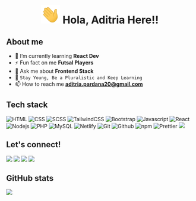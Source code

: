 <h1 align="center" >
    <img src="https://raw.githubusercontent.com/ABSphreak/ABSphreak/master/gifs/Hi.gif" height="50" style='!important; object-fit:contain'> 
    Hola, Aditria Here!!
</h1>

<!--
**pardana/pardana** is a ✨ _special_ ✨ repository because its `README.md` (this file) appears on your GitHub profile.

Here are some ideas to get you started:
- 🔭 I’m currently working on ...
- 🌱 I’m currently learning ...
- 👯 I’m looking to collaborate on ...
- 🤔 I’m looking for help with ...
- 💬 Ask me about ...
- 📫 How to reach me: ...
- 😄 Pronouns: ...
- ⚡ Fun fact: ...
-->

## About me
- 🌱 I’m currently learning **React Dev**
- ⚡ Fun fact on me **Futsal Players**
- 💬 Ask me about **Frontend Stack**
- 👋 `Stay Young, Be a Pluralistic and Keep Learning`
- 📫 How to reach me **aditria.pardana20@gmail.com**

## Tech stack
<p>
    <img alt="HTML" src="https://img.shields.io/badge/HTML5-E34F26?style=flat-squarefor-the-badge&logo=html5&logoColor=white"/> 
    <img alt="CSS" src="https://img.shields.io/badge/CSS3-1572B6?style=flat-squarefor-the-badge&logo=css3&logoColor=white"/>
    <img alt="SCSS" src="https://img.shields.io/badge/Sass-CC6699?style=flat-squarefor-the-badge&logo=sass&logoColor=white"/>
    <img alt="TailwindCSS" src="https://img.shields.io/badge/Tailwind_CSS-38B2AC?style=flat-squarefor-the-badge&logo=tailwind-css&logoColor=white"/>
    <img alt="Bootstrap" src="https://img.shields.io/badge/Bootstrap-563D7C?style=flat-square&logo=bootstrap&logoColor=white"/>
    <img alt="Javascript" src="https://img.shields.io/badge/JavaScript-323330?style=flat-square&for-the-badge&logo=javascript&logoColor=F7DF1"/>
    <img alt="React" src="https://img.shields.io/badge/React-20232A?style=flat-squarefor-the-badge&logo=react&logoColor=61DAFB"/>
    <img alt="Nodejs" src="https://img.shields.io/badge/Node.js-43853D?style=flat-square&logo=node.js&logoColor=white"/>
    <img alt="PHP" src="https://img.shields.io/badge/PHP-777BB4?style=flat-square&for-the-badge&logo=php&logoColor=white"/>
    <img alt="MySQL" src="https://img.shields.io/badge/MySQL-00000F?style=flat-square&logo=mysql&logoColor=white"/>
    <img alt="Netlify" src="https://img.shields.io/badge/Netlify-00C7B7?style=flat-square&logo=netlify&logoColor=white"/>
    <img alt="Git" src="https://img.shields.io/badge/-Git-F05032?style=flat-square&logo=git&logoColor=white" />
    <img alt="Github" src="https://img.shields.io/badge/-Github-2088FF?style=flat-square&logo=github&logoColor=white" />
    <img alt="npm" src="https://img.shields.io/badge/-NPM-CB3837?style=flat-square&logo=npm&logoColor=white" />
    <img alt="Prettier" src="https://img.shields.io/badge/-Prettier-F7B93E?style=flat-square&logo=prettier&logoColor=white" />
    <img src="https://img.shields.io/badge/IDE-VScode-blue?&logo=visual%20studio%20code&logoColor=blue" />
</p>

## Let's connect!
<p align="left">
    <!-- <a href="https://appardana.com/" target="blank"><img src="https://img.shields.io/badge/appardana.com-30302f?style=flat"&logo=instagram /></a> -->
    <a href="https://appardana.com/" target="blank"><img src="https://img.shields.io/badge/appardana.com-30302f?style=flat&logo=appveyor" /></a>
    <a href="https://instagram.com/appardana" target="blank"><img src="https://img.shields.io/badge/appardana-30302f?style=flat&logo=instagram" /></a>
    <a href="https://twitter.com/appardana" target="blank"><img src="https://img.shields.io/badge/appardana-30302f?style=flat&logo=twitter" /></a>
    <a href="https://linkedin.com/in/aditria-pardana-b846a9121/" target="blank"><img src="https://img.shields.io/badge/Aditria Pardana-30302f?style=flat&logo=linkedin" /></a>
</p>

## GitHub stats
<p>
    <!--<img src="https://github-readme-stats.vercel.app/api/top-langs/?username=pardana&layout=compact" height=180/>-->
    <img src="https://github-readme-stats.vercel.app/api/?username=pardana&show_icons=true&title_color=fff&icon_color=79ff97&text_color=9f9f9f&bg_color=151515"/>
</p>
